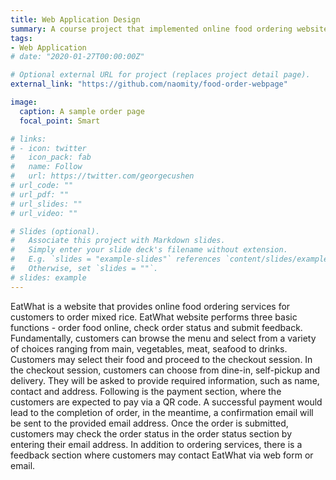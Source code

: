 ```yaml
---
title: Web Application Design
summary: A course project that implemented online food ordering website. 
tags:
- Web Application
# date: "2020-01-27T00:00:00Z"

# Optional external URL for project (replaces project detail page).
external_link: "https://github.com/naomity/food-order-webpage"

image:
  caption: A sample order page
  focal_point: Smart

# links:
# - icon: twitter
#   icon_pack: fab
#   name: Follow
#   url: https://twitter.com/georgecushen
# url_code: ""
# url_pdf: ""
# url_slides: ""
# url_video: ""

# Slides (optional).
#   Associate this project with Markdown slides.
#   Simply enter your slide deck's filename without extension.
#   E.g. `slides = "example-slides"` references `content/slides/example-slides.md`.
#   Otherwise, set `slides = ""`.
# slides: example
---
```


EatWhat is a website that provides online food ordering services for customers to order mixed rice. EatWhat website performs three basic functions - order food online, check order status and submit feedback. Fundamentally, customers can browse the menu and select from a variety of choices ranging from main, vegetables, meat, seafood to drinks. Customers may select their food and proceed to the checkout session. In the checkout session, customers can choose from dine-in, self-pickup and delivery. They will be asked to provide required information, such as name, contact and address. Following is the payment section, where the customers are expected to pay via a QR code. A successful payment would lead to the completion of order, in the meantime, a confirmation email will be sent to the provided email address. Once the order is submitted, customers may check the order status in the order status section by entering their email address. In addition to ordering services, there is a feedback section where customers may contact EatWhat via web form or email. 
